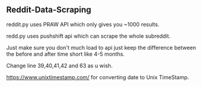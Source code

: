 ## Reddit-Data-Scraping

reddit.py uses PRAW API which only gives you ~1000 results.

redd.py uses pushshift api which can scrape the whole subreddit.

Just make sure you don't much load to api just keep the difference between the before and after time short like 4-5 months.

Change line 39,40,41,42 and 63 as u wish.

https://www.unixtimestamp.com/ for converting date to Unix TimeStamp. 







